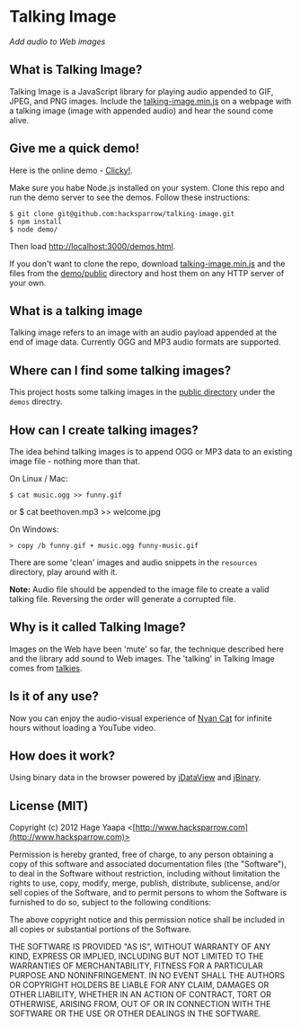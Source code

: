Talking Image
=============

*Add audio to Web images*

## What is Talking Image?

Talking Image is a JavaScript library for playing audio appended to GIF, JPEG, and PNG images. Include the [talking-image.min.js](https://raw.github.com/hacksparrow/talking-image/master/build/talking-image.min.js) on a webpage with a talking image (image with appended audio) and hear the sound come alive.

## Give me a quick demo!

Here is the online demo - [Clicky!](http://talkingimage.neocities.org/).

Make sure you habe Node.js installed on your system. Clone this repo and run the demo server to see the demos. Follow these instructions:

    $ git clone git@github.com:hacksparrow/talking-image.git  
    $ npm install  
    $ node demo/  

Then load [http://localhost:3000/demos.html](http://localhost:3000/demos.html).

If you don't want to clone the repo, download [talking-image.min.js](https://raw.github.com/hacksparrow/talking-image/master/build/talking-image.min.js) and the files from the [demo/public](https://github.com/hacksparrow/talking-image/tree/master/demos/public) directory and host them on any HTTP server of your own.

## What is a talking image

Talking image refers to an image with an audio payload appended at the end of image data. Currently OGG and MP3 audio formats are supported.

## Where can I find some talking images?

This project hosts some talking images in the [public directory](https://github.com/hacksparrow/talking-image/tree/master/demos/public) under the `demos` directry.

## How can I create talking images?

The idea behind talking images is to append OGG or MP3 data to an existing image file - nothing more than that.

On Linux / Mac:

    $ cat music.ogg >> funny.gif
or
    $ cat beethoven.mp3 >> welcome.jpg

On Windows:

    > copy /b funny.gif + music.ogg funny-music.gif

There are some 'clean' images and audio snippets in the `resources` directory, play around with it.

**Note:** Audio file should be appended to the image file to create a valid talking file. Reversing the order will generate a corrupted file.

## Why is it called Talking Image?

Images on the Web have been 'mute' so far, the technique described here and the library add sound to Web images. The 'talking' in Talking Image comes from [talkies](http://en.wikipedia.org/wiki/Sound_film).

## Is it of any use?

Now you can enjoy the audio-visual experience of [Nyan Cat](http://nyancatmusical.neocities.org/) for infinite hours without loading a YouTube video.

## How does it work?

Using binary data in the browser powered by [jDataView](http://github.com/jDataView/jDataView) and [jBinary](https://github.com/jDataView/jBinary).

## License (MIT)

Copyright (c) 2012 Hage Yaapa <[http://www.hacksparrow.com](http://www.hacksparrow.com)>

Permission is hereby granted, free of charge, to any person obtaining a copy
of this software and associated documentation files (the "Software"), to deal
in the Software without restriction, including without limitation the rights
to use, copy, modify, merge, publish, distribute, sublicense, and/or sell
copies of the Software, and to permit persons to whom the Software is
furnished to do so, subject to the following conditions:

The above copyright notice and this permission notice shall be included in
all copies or substantial portions of the Software.

THE SOFTWARE IS PROVIDED "AS IS", WITHOUT WARRANTY OF ANY KIND, EXPRESS OR
IMPLIED, INCLUDING BUT NOT LIMITED TO THE WARRANTIES OF MERCHANTABILITY,
FITNESS FOR A PARTICULAR PURPOSE AND NONINFRINGEMENT. IN NO EVENT SHALL THE
AUTHORS OR COPYRIGHT HOLDERS BE LIABLE FOR ANY CLAIM, DAMAGES OR OTHER
LIABILITY, WHETHER IN AN ACTION OF CONTRACT, TORT OR OTHERWISE, ARISING FROM, OUT OF OR IN CONNECTION WITH THE SOFTWARE OR THE USE OR OTHER DEALINGS IN THE SOFTWARE.

